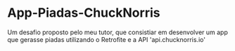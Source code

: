 # App-Piadas-ChuckNorris
Um  desafio proposto pelo meu tutor, que consistiar em desenvolver um app que gerasse piadas utilizando o Retrofite e a API  'api.chucknorris.io'
